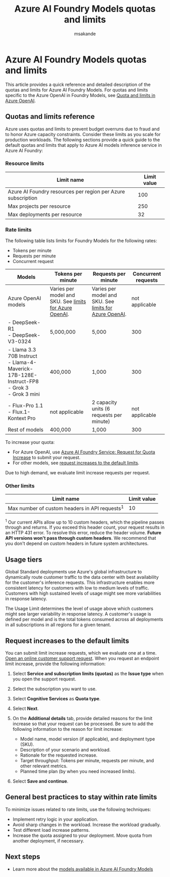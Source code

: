 ﻿---
title: Azure AI Foundry Models quotas and limits
titleSuffix: Azure AI Foundry
description: Quick reference, detailed description, and best practices on the quotas and limits for the Azure AI Foundry service.
author: msakande
ms.service: azure-ai-model-inference
ms.custom: ignite-2024, github-universe-2024
ms.topic: concept-article
ms.date: 08/14/2025
ms.author: mopeakande
ms.reviewer: shiyingfu
reviewer: swingfu
---

# Azure AI Foundry Models quotas and limits

This article provides a quick reference and detailed description of the quotas and limits for Azure AI Foundry Models. For quotas and limits specific to the Azure OpenAI in Foundry Models, see [Quota and limits in Azure OpenAI](../openai/quotas-limits.md).

## Quotas and limits reference

Azure uses quotas and limits to prevent budget overruns due to fraud and to honor Azure capacity constraints. Consider these limits as you scale for production workloads. The following sections provide a quick guide to the default quotas and limits that apply to Azure AI models inference service in Azure AI Foundry:

### Resource limits

| Limit name | Limit value |
|--|--|
| Azure AI Foundry resources per region per Azure subscription | 100 |
| Max projects per resource | 250 |
| Max deployments per resource | 32 | 

### Rate limits

The following table lists limits for Foundry Models for the following rates:

- Tokens per minute
- Requests per minute
- Concurrent request

| Models                                                                 | Tokens per minute                                   | Requests per minute                                   | Concurrent requests   |
| ---------------------------------------------------------------------- | --------------------------------------------------- | ----------------------------------------------------- | -------------------- |
| Azure OpenAI models                                                    | Varies per model and SKU. See [limits for Azure OpenAI](../openai/quotas-limits.md). | Varies per model and SKU. See [limits for Azure OpenAI](../openai/quotas-limits.md). | not applicable       |
| - DeepSeek-R1<br />- DeepSeek-V3-0324                                      | 5,000,000                                           | 5,000                                                 | 300                  |
| - Llama 3.3 70B Instruct<br />- Llama-4-Maverick-17B-128E-Instruct-FP8<br />- Grok 3<br />- Grok 3 mini | 400,000                                             | 1,000                                                 | 300                  |
| - Flux-Pro 1.1<br />- Flux.1-Kontext Pro                                   | not applicable                                      | 2 capacity units (6 requests per minute)              | not applicable       |
| Rest of models                                                         | 400,000                                             | 1,000                                                 | 300                  |

To increase your quota:

- For Azure OpenAI, use [Azure AI Foundry Service: Request for Quota Increase](https://customervoice.microsoft.com/Pages/ResponsePage.aspx?id=v4j5cvGGr0GRqy180BHbR4xPXO648sJKt4GoXAed-0pUMFE1Rk9CU084RjA0TUlVSUlMWEQzVkJDNCQlQCN0PWcu) to submit your request. 
- For other models, see [request increases to the default limits](#request-increases-to-the-default-limits). 
 
Due to high demand, we evaluate limit increase requests per request.

### Other limits

| Limit name | Limit value |
|--|--|
| Max number of custom headers in API requests<sup>1</sup> | 10 |

<sup>1</sup> Our current APIs allow up to 10 custom headers, which the pipeline passes through and returns. If you exceed this header count, your request results in an HTTP 431 error. To resolve this error, reduce the header volume. **Future API versions won't pass through custom headers**. We recommend that you don't depend on custom headers in future system architectures.

## Usage tiers

Global Standard deployments use Azure's global infrastructure to dynamically route customer traffic to the data center with best availability for the customer's inference requests. This infrastructure enables more consistent latency for customers with low to medium levels of traffic. Customers with high sustained levels of usage might see more variabilities in response latency.

The Usage Limit determines the level of usage above which customers might see larger variability in response latency. A customer's usage is defined per model and is the total tokens consumed across all deployments in all subscriptions in all regions for a given tenant.

## Request increases to the default limits

You can submit limit increase requests, which we evaluate one at a time. [Open an online customer support request](https://portal.azure.com/#blade/Microsoft_Azure_Support/HelpAndSupportBlade/newsupportrequest/). When you request an endpoint limit increase, provide the following information:

1. Select **Service and subscription limits (quotas)** as the **Issue type** when you open the support request.

1. Select the subscription you want to use.

1. Select **Cognitive Services** as **Quota type**.

1. Select **Next**.

1. On the **Additional details** tab, provide detailed reasons for the limit increase so that your request can be processed. Be sure to add the following information to the reason for limit increase:

   * Model name, model version (if applicable), and deployment type (SKU).
   * Description of your scenario and workload.
   * Rationale for the requested increase.
   * Target throughput: Tokens per minute, requests per minute, and other relevant metrics.
   * Planned time plan (by when you need increased limits).

1. Select **Save and continue**.

## General best practices to stay within rate limits

To minimize issues related to rate limits, use the following techniques:

- Implement retry logic in your application.
- Avoid sharp changes in the workload. Increase the workload gradually.
- Test different load increase patterns.
- Increase the quota assigned to your deployment. Move quota from another deployment, if necessary.

## Next steps

* Learn more about the [models available in Azure AI Foundry Models](../model-inference/concepts/models.md)
